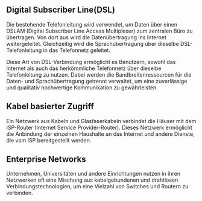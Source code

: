 
## Digital Subscriber Line(DSL)
Die bestehende Telefonleitung wird verwendet, um Daten über einen DSLAM (Digital Subscriber Line Access Multiplexer) zum zentralen Büro zu übertragen. Von dort aus wird die Datenübertragung ins Internet weitergeleitet. Gleichzeitig wird die Sprachübertragung über dieselbe DSL-Telefonleitung in das Telefonnetz geleitet.

Diese Art von DSL-Verbindung ermöglicht es Benutzern, sowohl das Internet als auch das herkömmliche Telefonnetz über dieselbe Telefonleitung zu nutzen. Dabei werden die Bandbreitenressourcen für die Daten- und Sprachübertragung getrennt verwaltet, um eine zuverlässige und qualitativ hochwertige Kommunikation zu gewährleisten.


## Kabel basierter Zugriff

Ein Netzwerk aus Kabeln und Glasfaserkabeln verbindet die Häuser mit dem ISP-Router (Internet Service Provider-Router). Dieses Netzwerk ermöglicht die Anbindung der einzelnen Haushalte an das Internet und andere Dienste, die vom ISP bereitgestellt werden.

## Enterprise Networks
Unternehmen, Universitäten und andere Einrichtungen nutzen in ihren Netzwerken oft eine Mischung aus kabelgebundenen und drahtlosen Verbindungstechnologien, um eine Vielzahl von Switches und Routern zu verbinden. 


